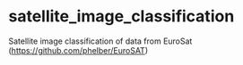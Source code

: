 # satellite_image_classification
Satellite image classification of data from EuroSat (https://github.com/phelber/EuroSAT)
